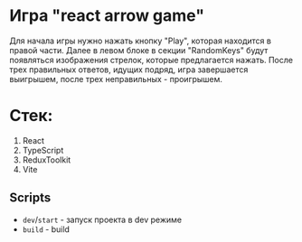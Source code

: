 # Игра "react arrow game"

Для начала игры нужно нажать кнопку "Play", которая находится в правой части. Далее в левом блоке в секции "RandomKeys" будут появляться изображения стрелок, которые предлагается нажать. 
После трех правильных ответов, идущих подряд, игра завершается выигрышем, после трех неправильных - проигрышем.


# Стек:
1) React
2) TypeScript
3) ReduxToolkit
4) Vite

## Scripts

- `dev`/`start` - запуск проекта в dev режиме
- `build` - build



